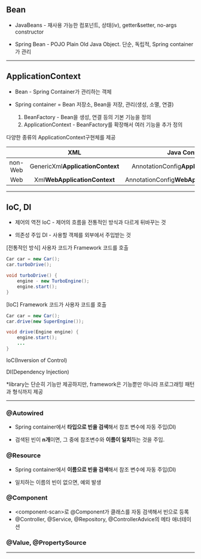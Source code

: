 ## Bean

- JavaBeans - 재사용 가능한 컴포넌트, 상태(iv), getter&setter, no-args constructor

- Spring Bean - POJO Plain Old Java Object. 단순, 독립적, Spring container가 관리

---

## ApplicationContext

- Bean - Spring Container가 관리하는 객체

- Spring container = Bean 저장소, Bean을 저장, 관리(생성, 소멸, 연결)
  1. BeanFactory - Bean을 생성, 연결 등의 기본 기능을 정의
  2. ApplicationContext - BeanFactory를 확장해서 여러 기능을 추가 정의

다양한 종류의 ApplicationContext구현체를 제공

||XML|Java Config|
|:---:|:---:|:---:|
|non-Web|GenericXml**ApplicationContext**|AnnotationConfig**ApplicationContext**|
|Web|Xml**WebApplicationContext**|AnnotationConfig**WebApplicationContext**|

---

## IoC, DI

- 제어의 역전 IoC - 제어의 흐름을 전통적인 방식과 다르게 뒤바꾸는 것

- 의존성 주입 DI - 사용할 객체를 외부에서 주입받는 것

[전통적인 방식] 사용자 코드가 Framework 코드를 호출

```java
Car car = new Car();
car.turboDrive();

void turboDrive() {
    engine - new TurboEngine();
    engine.start();
}
```

[IoC] Framework 코드가 사용자 코드를 호출

```java
Car car = new Car();
car.drive(new SuperEngine());

void drive(Engine engine) {
    engine.start();
    ...
}
```

IoC(Inversion of Control)

DI(Dependency Injection)

*library는 단순히 기능만 제공하지만, framework은 기능뿐만 아니라 프로그래밍 패턴과 형식까지 제공

---

### @Autowired

- Spring container에서 **타입으로 빈을 검색**해서 참조 변수에 자동 주입(DI)

- 검색된 빈이 **n개**이면, 그 중에 참조변수와 **이름이 일치**하는 것을 주입.

### @Resource

- Spring container에서 **이름으로 빈을 검색**해서 참조 변수에 자동 주입(DI)

- 일치하는 이름의 빈이 없으면, 예외 발생

### @Component

- \<component-scan\>로 @Component가 클래스를 자동 검색해서 빈으로 등록
- @Controller, @Service, @Repository, @ControllerAdvice의 메타 애너테이션

### @Value, @PropertySource

---